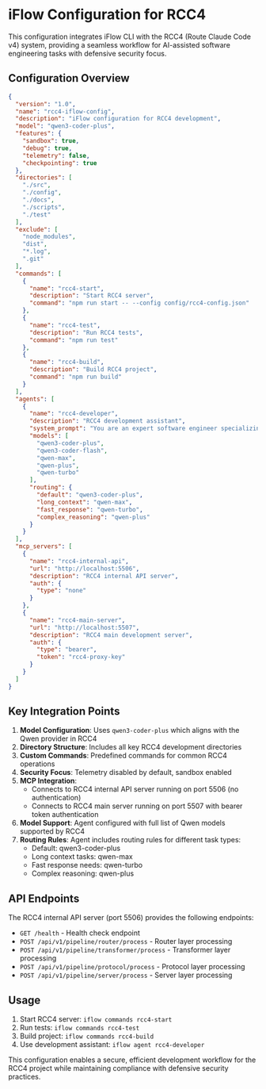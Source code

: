 # iFlow Configuration for RCC4

This configuration integrates iFlow CLI with the RCC4 (Route Claude Code v4) system, providing a seamless workflow for AI-assisted software engineering tasks with defensive security focus.

## Configuration Overview

```json
{
  "version": "1.0",
  "name": "rcc4-iflow-config",
  "description": "iFlow configuration for RCC4 development",
  "model": "qwen3-coder-plus",
  "features": {
    "sandbox": true,
    "debug": true,
    "telemetry": false,
    "checkpointing": true
  },
  "directories": [
    "./src",
    "./config",
    "./docs",
    "./scripts",
    "./test"
  ],
  "exclude": [
    "node_modules",
    "dist",
    "*.log",
    ".git"
  ],
  "commands": [
    {
      "name": "rcc4-start",
      "description": "Start RCC4 server",
      "command": "npm run start -- --config config/rcc4-config.json"
    },
    {
      "name": "rcc4-test",
      "description": "Run RCC4 tests",
      "command": "npm run test"
    },
    {
      "name": "rcc4-build",
      "description": "Build RCC4 project",
      "command": "npm run build"
    }
  ],
  "agents": [
    {
      "name": "rcc4-developer",
      "description": "RCC4 development assistant",
      "system_prompt": "You are an expert software engineer specializing in the RCC4 (Route Claude Code v4) project. You help with defensive security tasks, code analysis, and development following strict TypeScript and zero-fallback policies.",
      "models": [
        "qwen3-coder-plus",
        "qwen3-coder-flash",
        "qwen-max",
        "qwen-plus",
        "qwen-turbo"
      ],
      "routing": {
        "default": "qwen3-coder-plus",
        "long_context": "qwen-max",
        "fast_response": "qwen-turbo",
        "complex_reasoning": "qwen-plus"
      }
    }
  ],
  "mcp_servers": [
    {
      "name": "rcc4-internal-api",
      "url": "http://localhost:5506",
      "description": "RCC4 internal API server",
      "auth": {
        "type": "none"
      }
    },
    {
      "name": "rcc4-main-server",
      "url": "http://localhost:5507",
      "description": "RCC4 main development server",
      "auth": {
        "type": "bearer",
        "token": "rcc4-proxy-key"
      }
    }
  ]
}
```

## Key Integration Points

1. **Model Configuration**: Uses `qwen3-coder-plus` which aligns with the Qwen provider in RCC4
2. **Directory Structure**: Includes all key RCC4 development directories
3. **Custom Commands**: Predefined commands for common RCC4 operations
4. **Security Focus**: Telemetry disabled by default, sandbox enabled
5. **MCP Integration**: 
   - Connects to RCC4 internal API server running on port 5506 (no authentication)
   - Connects to RCC4 main server running on port 5507 with bearer token authentication
6. **Model Support**: Agent configured with full list of Qwen models supported by RCC4
7. **Routing Rules**: Agent includes routing rules for different task types:
   - Default: qwen3-coder-plus
   - Long context tasks: qwen-max
   - Fast response needs: qwen-turbo
   - Complex reasoning: qwen-plus

## API Endpoints

The RCC4 internal API server (port 5506) provides the following endpoints:
- `GET /health` - Health check endpoint
- `POST /api/v1/pipeline/router/process` - Router layer processing
- `POST /api/v1/pipeline/transformer/process` - Transformer layer processing
- `POST /api/v1/pipeline/protocol/process` - Protocol layer processing
- `POST /api/v1/pipeline/server/process` - Server layer processing

## Usage

1. Start RCC4 server: `iflow commands rcc4-start`
2. Run tests: `iflow commands rcc4-test`
3. Build project: `iflow commands rcc4-build`
4. Use development assistant: `iflow agent rcc4-developer`

This configuration enables a secure, efficient development workflow for the RCC4 project while maintaining compliance with defensive security practices.